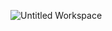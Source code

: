 ![Untitled Workspace](https://user-images.githubusercontent.com/98894505/153575045-2eb34e54-9efc-4602-a448-6b0492cf8400.png)

